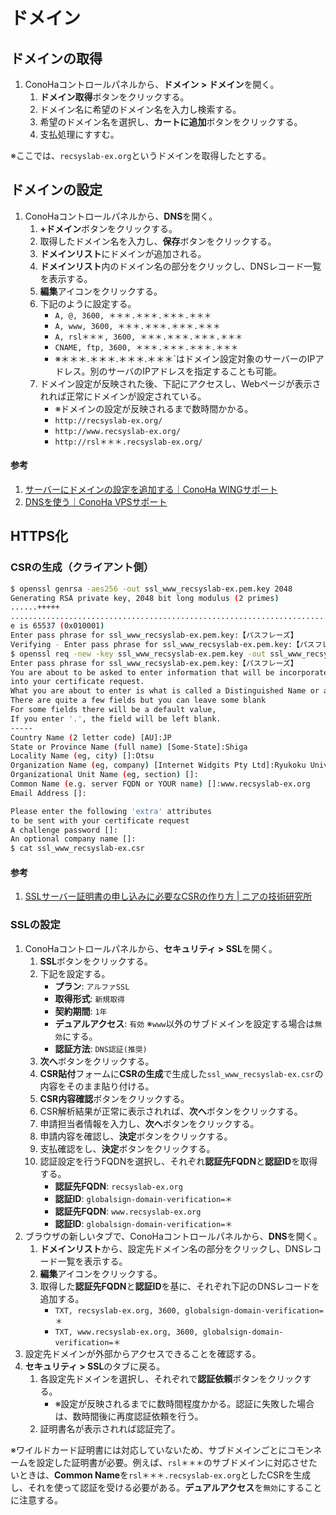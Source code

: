 # ドメイン

## ドメインの取得
1. ConoHaコントロールパネルから、**ドメイン > ドメイン**を開く。
   1. **ドメイン取得**ボタンをクリックする。
   2. ドメイン名に希望のドメイン名を入力し検索する。
   3. 希望のドメイン名を選択し、**カートに追加**ボタンをクリックする。
   4. 支払処理にすすむ。

※ここでは、`recsyslab-ex.org`というドメインを取得したとする。

## ドメインの設定
1. ConoHaコントロールパネルから、**DNS**を開く。
   1. **+ドメイン**ボタンをクリックする。
   2. 取得したドメイン名を入力し、**保存**ボタンをクリックする。
   3. **ドメインリスト**にドメインが追加される。
   4. **ドメインリスト**内のドメイン名の部分をクリックし、DNSレコード一覧を表示する。
   5. **編集**アイコンをクリックする。
   6. 下記のように設定する。
      - `A, @, 3600, ＊＊＊.＊＊＊.＊＊＊.＊＊＊`
      - `A, www, 3600, ＊＊＊.＊＊＊.＊＊＊.＊＊＊`
      - `A, rsl＊＊＊, 3600, ＊＊＊.＊＊＊.＊＊＊.＊＊＊`
      - `CNAME, ftp, 3600, ＊＊＊.＊＊＊.＊＊＊.＊＊＊`
      - ※＊＊＊.＊＊＊.＊＊＊.＊＊＊`はドメイン設定対象のサーバーのIPアドレス。別のサーバのIPアドレスを指定することも可能。
   7. ドメイン設定が反映された後、下記にアクセスし、Webページが表示されれば正常にドメインが設定されている。
      - ※ドメインの設定が反映されるまで数時間かかる。
      - `http://recsyslab-ex.org/`
      - `http://www.recsyslab-ex.org/`
      - `http://rsl＊＊＊.recsyslab-ex.org/`

#### 参考
1. [サーバーにドメインの設定を追加する｜ConoHa WINGサポート](https://support.conoha.jp/w/adddomain/)
2. [DNSを使う｜ConoHa VPSサポート](https://support.conoha.jp/v/dns/)

## HTTPS化

### CSRの生成（クライアント側）
```bash
$ openssl genrsa -aes256 -out ssl_www_recsyslab-ex.pem.key 2048
Generating RSA private key, 2048 bit long modulus (2 primes)
......+++++
..........................................................................+++++
e is 65537 (0x010001)
Enter pass phrase for ssl_www_recsyslab-ex.pem.key:【パスフレーズ】
Verifying - Enter pass phrase for ssl_www_recsyslab-ex.pem.key:【パスフレーズ】
$ openssl req -new -key ssl_www_recsyslab-ex.pem.key -out ssl_www_recsyslab-ex.csr
Enter pass phrase for ssl_www_recsyslab-ex.pem.key:【パスフレーズ】
You are about to be asked to enter information that will be incorporated
into your certificate request.
What you are about to enter is what is called a Distinguished Name or a DN.
There are quite a few fields but you can leave some blank
For some fields there will be a default value,
If you enter '.', the field will be left blank.
-----
Country Name (2 letter code) [AU]:JP
State or Province Name (full name) [Some-State]:Shiga
Locality Name (eg, city) []:Otsu
Organization Name (eg, company) [Internet Widgits Pty Ltd]:Ryukoku University
Organizational Unit Name (eg, section) []:
Common Name (e.g. server FQDN or YOUR name) []:www.recsyslab-ex.org
Email Address []:

Please enter the following 'extra' attributes
to be sent with your certificate request
A challenge password []:
An optional company name []:
$ cat ssl_www_recsyslab-ex.csr
```

#### 参考
1. [SSLサーバー証明書の申し込みに必要なCSRの作り方 | ニアの技術研究所](https://chronoir.net/make-csr-for-ssl/)

### SSLの設定
1. ConoHaコントロールパネルから、**セキュリティ > SSL**を開く。
   1. **SSL**ボタンをクリックする。
   2. 下記を設定する。
      - **プラン**: `アルファSSL`
      - **取得形式**: `新規取得`
      - **契約期間**: `1年`
      - **デュアルアクセス**: `有効` ※`www`以外のサブドメインを設定する場合は`無効`にする。
      - **認証方法**: `DNS認証(推奨)`
   3. **次へ**ボタンをクリックする。
   4. **CSR貼付**フォームに**CSRの生成**で生成した`ssl_www_recsyslab-ex.csr`の内容をそのまま貼り付ける。
   5. **CSR内容確認**ボタンをクリックする。
   6. CSR解析結果が正常に表示されれば、**次へ**ボタンをクリックする。
   7. 申請担当者情報を入力し、**次へ**ボタンをクリックする。
   8. 申請内容を確認し、**決定**ボタンをクリックする。
   9. 支払確認をし、**決定**ボタンをクリックする。
   10. 認証設定を行うFQDNを選択し、それぞれ**認証先FQDN**と**認証ID**を取得する。
       - **認証先FQDN**: `recsyslab-ex.org`
       - **認証ID**: `globalsign-domain-verification=＊`
       - **認証先FQDN**: `www.recsyslab-ex.org`
       - **認証ID**: `globalsign-domain-verification=＊`
2. ブラウザの新しいタブで、ConoHaコントロールパネルから、**DNS**を開く。
   1. **ドメインリスト**から、設定先ドメイン名の部分をクリックし、DNSレコード一覧を表示する。
   2. **編集**アイコンをクリックする。
   3. 取得した**認証先FQDN**と**認証ID**を基に、それぞれ下記のDNSレコードを追加する。
       - `TXT, recsyslab-ex.org, 3600, globalsign-domain-verification=＊`
       - `TXT, www.recsyslab-ex.org, 3600, globalsign-domain-verification=＊`
3. 設定先ドメインが外部からアクセスできることを確認する。
4. **セキュリティ > SSL**のタブに戻る。
   1. 各設定先ドメインを選択し、それぞれで**認証依頼**ボタンをクリックする。
      - ※設定が反映されるまでに数時間程度かかる。認証に失敗した場合は、数時間後に再度認証依頼を行う。
   2. 証明書名が表示されれば認証完了。

※ワイルドカード証明書には対応していないため、サブドメインごとにコモンネームを設定した証明書が必要。例えば、`rsl＊＊＊`のサブドメインに対応させたいときは、**Common Name**を`rsl＊＊＊.recsyslab-ex.org`としたCSRを生成し、それを使って認証を受ける必要がある。**デュアルアクセス**を`無効`にすることに注意する。
